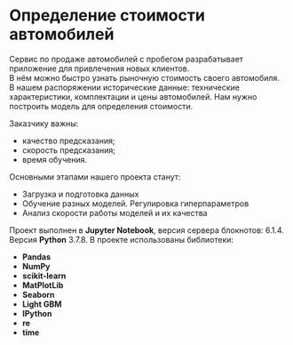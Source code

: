 # Определение стоимости автомобилей  
  
Сервис по продаже автомобилей с пробегом разрабатывает приложение для привлечения новых клиентов.  
В нём можно быстро узнать рыночную стоимость своего автомобиля.  
В нашем распоряжении исторические данные: технические характеристики, комплектации и цены автомобилей. Нам нужно построить модель для определения стоимости. 

Заказчику важны:

- качество предсказания;
- скорость предсказания;
- время обучения.  
 
 
Основными этапами нашего проекта станут:

* Загрузка и подготовка данных
* Обучение разных моделей. Регулировка гиперпараметров
* Анализ скорости работы моделей и их качества
  
Проект выполнен в **Jupyter Notebook**, версия сервера блокнотов: 6.1.4. Версия **Python** 3.7.8.
В проекте использованы библиотеки: 
* **Pandas**
* **NumPy**
* **scikit-learn**
* **MatPlotLib**
* **Seaborn**
* **Light GBM**
* **IPython**
* **re**
* **time**
